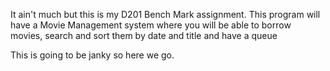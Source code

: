 It ain't much but this is my D201 Bench Mark assignment.
This program will have a Movie Management system where you will be able to borrow movies, search and sort them by date and title and have a queue

This is going to be janky so here we go. 
